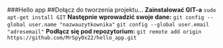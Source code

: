 ###Hello app
##Dołącz do tworzenia projektu...
__Zainstalować GIT-a__
`sudo apt-get install GIT`
__Następnie wprowadzić swoje dane:__
`git config --global user.name "nazwauzytkownika"`
`git config --global user.email "adresemail"`
__Podłącz się pod repozytorium:__
`git remote add origin https://github.com/MrSpy0x22/hello_app.git`
